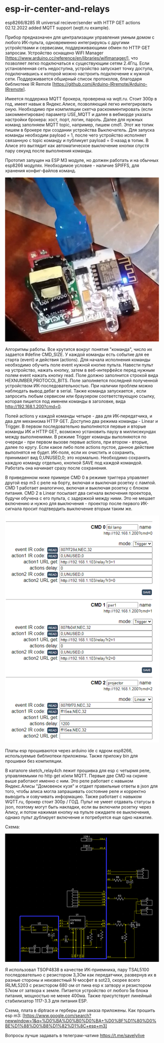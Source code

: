 # esp-ir-center-and-relays
esp8266/8285 IR universal reciever/sender with HTTP GET actions
02.12.2022 added MQTT support (wqtt.ru example).

Прибор предназначен для централизации управления умным домом с любого ИК-пульта, одновременно интегрируясь с другими устройствами и сервисами, поддерживающими обмен по HTTP GET запросам. Устройство оснащено WiFI Manager [https://www.arduino.cc/reference/en/libraries/wifimanager/], что позволяет легко подключаться к существующим сетям 2.4Ггц. Если установленная сеть недоступна, устройство запускает точку доступа, подключившись к которой можно настроить подключение к нужной сети. Поддерживается обширный список протоколов, благодаря библиотеке IR Remote [https://github.com/Arduino-IRremote/Arduino-IRremote].

Имеется поддержка MQTT брокера, проверена на wqtt.ru. Стоит 300р в год, имеет навык в Яндекс.Алисе, позволяющий легко интегрировать оную. Необходимо при компиляции скетча раскомментировать (если закомментирован) параметр USE_MQTT и далее в вебморде указать настройки брокера: хост, порт, логин, пароль. Далее для нужных команд заполняем MQTT topic, например, пишем cmd1. Этот же топик пишем в брокере при создании устройства Выключатель. Для запуска команды необходим payload = 1, после чего устройство исполняет связанную с topic команду и публикует payload = 0 назад в топик. В Алисе это выглядит как автоматическое выключение кнопки спустя пару секунд после выполнения команды.

Прототип запущен на ESP M3 модуле, но должен работать и на обычных esp8266 модулях. Необходимое условие - наличие SPIFFS, для хранения конфиг-файлов команд.

![alt text](https://github.com/whoim2/esp-ir-center-and-relays/raw/main/photo_2022-09-16_18-12-19.jpg)

 Алгоритмы работы. Все крутится вокруг понятия "команда", число их задается #define CMD_SIZE. У каждой команды есть событие для ее старта (event) и действия (actions).
Для начала исполнения команды необходимо обучить поле event нужной кнопке пульта. Навести пульт на устройство, нажать кнопку, затем в веб-интерфейсе перед нужным полем event нажать кнопку read. Поле должно заполнится строкой вида HEXNUMBER,PROTOCOL,BITS. Поле заполняется последней полученной устройством ИК-последовательностью. При наличии проблем можно наблюдать вывод дебаг в serial.
Также команда запускается , если запросить любым сервисом или браузером соответствующую ссылку, которая пишется под именем команды в заголовке, вида http://192.168.1.200?cmd=0.

Полей actions у каждой команды четыре - два для ИК-передатчика, и два для механизма HTTP GET. Доступно два режима команды - Linear и Trigger. В первом последовательно выполняются первые и вторые команды ИК и HTTP GET, возможно установить паузу в миллисекундах между выполнениями. В режиме Trigger команды выполняются по очереди - при первом вызове первые actions, при втором - вторые, далее по кругу.
Если какое либо поле actions пустое, данное действие выполнятся не будет. ИК-поля, если их очистить и сохранить, принимают вид 0,UNUSED,0; это нормально. Необходимо сохранять каждую команду отдельно, кнопкой SAVE под каждой командой. Работать она начинает сразу после сохранения.

В приведенном ниже примере CMD 0 в режиме триггера управляет другой esp m3 с реле на борту, включая и выключая розетку с лампой. CMD 1 работает аналогично, включая и выключая розетку с блоком питания. CMD 2 в Linear посылает два сигнала включения проектора, будучи обучена с его пульта, с задержкой между ними. Это не мешает включению и нужно для выключения - проектор после первого ИК-сигнала просит подтвердить выключение вторым таким же.

![alt text](https://github.com/whoim2/esp-ir-center-and-relays/raw/main/Screenshot_2.png)

Платы esp прошиваются через arduino ide с ядром esp8266, используемые библиотеки приложены. Также приложу bin для прошивки без компиляции.

В каталоге sketch_relay4ch лежит прошивка для esp с четырмя реле, управляемыми по http get и/или MQTT. Первые две CMD на скрине выше работают именно с ним. Это реле работает с навыком Яндекс.Алисы "Домовенок кузя" и отдает правильные ответы в json для того, чтобы алиса могла запрашивать состояние реле и корректно выводить и озвучивать информацию. Также работает с навыком WQTT.ru, брокер стоит 300р / ГОД. 
Пульт не умеет отдавать статусы в json, поэтому могут быть накладки, если вы включили розетку через Алису, и потом нажимая кнопку на пульте ожидаете ее выключения, однако пульт дублирует включение и потребуется еще одно нажатие. 

Схема:

![alt text](https://github.com/whoim2/esp-ir-center-and-relays/raw/main/Screenshot_3.png)

Я использовал TSOP4838 в качестве ИК-приемника, пару TSAL5100 последовательно с резистором 3,3Ом как передатчики, развернув их в разные стороны и неизвестный N-мосфет в sot23, скорее всего IRLML5203 с резистором 680 ом от пина esp к затвору и резистором 57ком от затвора к земле.
Питается устройство от любого 5в блока питания, мощностью не менее 400ма. Также присутствует линейный стабилизатор 1117-3.3 для питания ESP.

Схема, плата в diptrace и герберы для заказа приложены. Как прошить esp m3: [https://www.google.com/search?newwindow=1&q=%D0%BA%D0%B0%D0%BA+%D0%BF%D1%80%D0%BE%D1%88%D0%B8%D1%82%D1%8C+esp+m3]

Вопросы лучше задавать в телеграм-чатике https://t.me/savelylive
